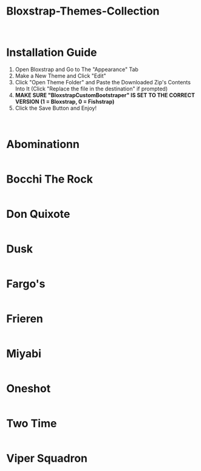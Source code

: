 # Bloxstrap-Themes-Collection

<br>

# Installation Guide
<ol>
  <li>
    Open Bloxstrap and Go to The "Appearance" Tab
  </li>
  <li>
    Make a New Theme and Click "Edit"
  </li>
  <li>
    Click "Open Theme Folder" and Paste the Downloaded Zip's Contents Into It (Click "Replace the file in the destination" if prompted)
  </li>
  <li>
    <b>MAKE SURE "BloxstrapCustomBootstraper" IS SET TO THE CORRECT VERSION (1 = Bloxstrap, 0 = Fishstrap)</b>
  </li>
  <li>
    Click the Save Button and Enjoy!
  </li>
</ol>

<br>

# Abominationn
<img src="">

<br>

# Bocchi The Rock
<img src="">

<br>

# Don Quixote
<img src="">

<br>

# Dusk 
<img src="">

<br>

# Fargo's
<img src="">

<br>

# Frieren
<img src="">

<br>

# Miyabi
<img src="">

<br>

# Oneshot
<img src="">

<br>

# Two Time
<img src="">

<br>

# Viper Squadron
<img src="">
